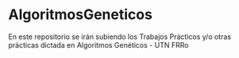 # AlgoritmosGeneticos
En este repositorio se irán subiendo los Trabajos Prácticos y/o otras prácticas dictada en Algoritmos Genéticos - UTN FRRo
